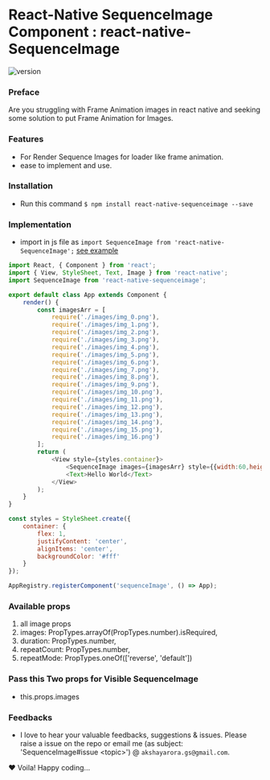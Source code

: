 # React-Native SequenceImage Component : react-native-SequenceImage

![version](https://img.shields.io/badge/version-0.0.3-green.svg)

### Preface

Are you struggling with Frame Animation images in react native and seeking some solution to put Frame Animation for Images.

### Features

* For Render Sequence Images for loader like frame animation.
* ease to implement and use.

### Installation

* Run this command `$ npm install react-native-sequenceimage --save`

### Implementation

* import in js file as `import SequenceImage from 'react-native-SequenceImage';` [see example](https://github.com/akshayaroraGS/react-native-SequenceImage/blob/master/demo/index.ios.js)

```JavaScript
import React, { Component } from 'react';
import { View, StyleSheet, Text, Image } from 'react-native';
import SequenceImage from 'react-native-sequenceimage';

export default class App extends Component {
	render() {
		const imagesArr = [
			require('./images/img_0.png'),
			require('./images/img_1.png'),
			require('./images/img_2.png'),
			require('./images/img_3.png'),
			require('./images/img_4.png'),
			require('./images/img_5.png'),
			require('./images/img_6.png'),
			require('./images/img_7.png'),
			require('./images/img_8.png'),
			require('./images/img_9.png'),
			require('./images/img_10.png'),
			require('./images/img_11.png'),
			require('./images/img_12.png'),
			require('./images/img_13.png'),
			require('./images/img_14.png'),
			require('./images/img_15.png'),
			require('./images/img_16.png')
		];
		return (
			<View style={styles.container}>
				<SequenceImage images={imagesArr} style={{width:60,height:60}} duration={2000} repeatMode={'default'} />
				<Text>Hello World</Text>
			</View>
		);
	}
}

const styles = StyleSheet.create({
	container: {
		flex: 1,
		justifyContent: 'center',
		alignItems: 'center',
		backgroundColor: '#fff'
	}
});

AppRegistry.registerComponent('sequenceImage', () => App);
```

### Available props

1.  all image props
2.  images: PropTypes.arrayOf(PropTypes.number).isRequired,
3.  duration: PropTypes.number,
4.  repeatCount: PropTypes.number,
5.  repeatMode: PropTypes.oneOf(['reverse', 'default'])

### Pass this Two props for Visible SequenceImage

* this.props.images

### Feedbacks

* I love to hear your valuable feedbacks, suggestions & issues. Please raise a issue on the repo or email me (as subject: 'SequenceImage#issue &lt;topic&gt;') @ `akshayarora.gs@gmail.com`.

❤️ Voila! Happy coding...
